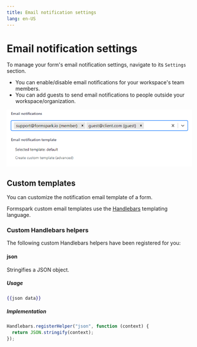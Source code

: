 ```yaml
---
title: Email notification settings
lang: en-US
---
```


# Email notification settings

To manage your form's email notification settings, navigate to its `Settings` section.

- You can enable/disable email notifications for your workspace's team members.
- You can add guests to send email notifications to people outside your workspace/organization.

![Email notification settings](../.vuepress/public/email-notification-settings.png)

## Custom templates

You can customize the notification email template of a form.

Formspark custom email templates use the [Handlebars](https://handlebarsjs.com/) templating language.

### Custom Handlebars helpers

The following custom Handlebars helpers have been registered for you:

#### json

Stringifies a JSON object.

##### Usage

```handlebars
{{json data}}
```

##### Implementation

```javascript
Handlebars.registerHelper("json", function (context) {
  return JSON.stringify(context);
});
```

